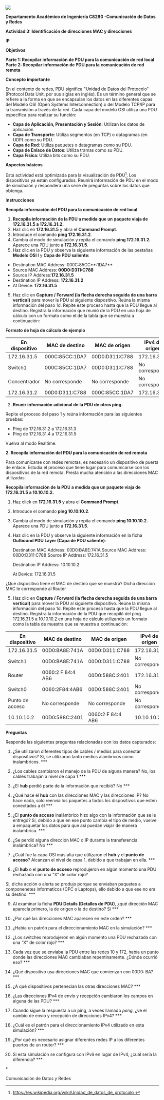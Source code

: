 ![](Aspose.Words.d17269ba-fb4e-4f24-9331-cdd62932046c.001.png)

**Departamento Académico de Ingeniería C8280 -Comunicación de Datos y Redes**  

**Actividad 3: Identificación de direcciones MAC y direcciones** 

**IP** 

**Objetivos** 

**Parte 1: Recopilar información de PDU para la comunicación de red local** 
**Parte 2: Recopilar información de PDU para la comunicación de red remota** 

**Concepto importante** 

En el contexto de redes, PDU significa "Unidad de Datos del Protocolo" (Protocol Data Unit, por sus siglas en inglés). Es un término general que se refiere a la forma en que se encapsulan los datos en las diferentes capas del Modelo OSI (Open Systems Interconnection) o del Modelo TCP/IP para la transmisión a través de la red. Cada capa del modelo OSI utiliza una PDU específica para realizar su función: 

- **Capa de Aplicación, Presentación y Sesión**: Utilizan los datos de aplicación. 
- **Capa de Transporte**: Utiliza segmentos (en TCP) o datagramas (en UDP) como su PDU. 
- **Capa de Red**: Utiliza paquetes o datagramas como su PDU. 
- **Capa de Enlace de Datos**: Utiliza tramas como su PDU. 
- **Capa Física**: Utiliza bits como su PDU. 

**Aspectos básicos** 

Esta actividad está optimizada para la visualización de PDU[^1]. Los dispositivos ya están configurados. Reunirá información de PDU en el modo de simulación y responderá una serie de preguntas sobre los datos que obtenga. 

**Instrucciones** 

**Recopila información del PDU para la comunicación de red local** 

1. **Recopila información de la PDU a medida que un paquete viaja de 172.16.31.5 a 172.16.31.2.** 
1. Haz clic en **172.16.31.5** y abra el **Command Prompt**.
1. Introduce el comando **ping 172.16.31.2**.
1. Cambia al modo de simulación y repita el comando **ping 172.16.31.2.** Aparece una PDU junto a **172.16.31.5**.
1. Haz clic en la PDU y observa la siguiente información de las pestañas **Modelo OSI l** y **Capa de PDU saliente:** 
- Destination MAC Address: 000C:85CC**:1DA7**
- Source MAC Address: **00D0:D311:C788**
- Source IP Address:**172.16.31.5**
- Destination IP Address: **172.16.31.2**
- At Device: **172.16.31.5**
5. Haz clic en **Capture / Forward (la flecha derecha seguida de una barra vertical)** para mover la PDU al siguiente dispositivo. Reúna la misma información del paso 1d. Repite este proceso hasta que la PDU llegue al destino. Registra la información que reunió de la PDU en una hoja de cálculo con un formato como el de la tabla que se muestra a continuación:

**Formato de hoja de cálculo de ejemplo** 



|**En dispositivo** |**MAC de destino** |**MAC de origen** |**IPv4 de origen** |**IPv4 de destino** |
| - | - | - | - | - |
|172\.16.31.5 |000C:85CC:1DA7 |00D0:D311:C788 |172\.16.31.5 |172\.16.31.2 |
|Switch1 |000C:85CC:1DA7 |00D0:D311:C788 |No corresponde |No corresponde |
|Concentrador |No corresponde |No corresponde |No corresponde |No corresponde |
|172\.16.31.2 |00D0:D311:C788 |000C:85CC:1DA7 |172\.16.31.2 |172\.16.31.5 |

2. **Reunir información adicional de la PDU de otros ping.** 

Repite el proceso del paso 1 y reúna información para las siguientes pruebas: 

- Ping de 172.16.31.2 a 172.16.31.3 
- Ping de 172.16.31.4 a 172.16.31.5 

Vuelva al modo Realtime. 

**2. Recopila información del PDU para la comunicación de red remota** 

Para comunicarse con redes remotas, es necesario un dispositivo de puerta de enlace. Estudia el proceso que tiene lugar para comunicarse con los dispositivos de la red remota. Presta mucha atención a las direcciones MAC utilizadas. 

**Recopila información de la PDU a medida que un paquete viaja de 172.16.31.5 a 10.10.10.2.** 

1. Haz click en  **172.16.31.5** y abra el  **Command Prompt**.  
1. Introduce el comando **ping 10.10.10.2**. 
1. Cambia al modo de simulación y repita el comando **ping 10.10.10.2.** Aparece una PDU junto a **172.16.31.5**. 
1. Haz clic en la PDU y observe la siguiente información en la ficha **Outbound PDU Layer (Capa de PDU saliente)**: 

   Destination MAC Address: 00D0:BA8E:741A Source MAC Address: 00D0:D311:C788 Source IP Address: 172.16.31.5 

   Destination IP Address: 10.10.10.2 

   At Device: 172.16.31.5 



¿Qué dispositivo tiene el MAC de destino que se muestra? 
Dicha dirección MAC le corresponde al Router



5. Haz clic en **Capture / Forward (la flecha derecha seguida de una barra vertical)** para mover la PDU al siguiente dispositivo. Reúne la misma información del paso 1d. Repite este proceso hasta que la PDU llegue al destino. Registra la información de la PDU que recopiló del ping 172.16.31.5 a 10.10.10.2 en una hoja de cálculo utilizando un formato como la tabla de muestra que se muestra a continuación: 



|**En dispositivo** |**MAC de destino** |**MAC de origen** |**IPv4 de origen** |**IPv4 de destino** |
| - | - | - | - | - |
|172\.16.31.5 |00D0:BA8E:741A |00D0:D311:C788 |172\.16.31.5 |10\.10.10.2 |
|Switch1 |00D0:BA8E:741A |00D0:D311:C788 |No corresponde |No corresponde |
|Router |0060:2 F 84:4 AB6 |00D0:588C:2401 |172\.16.31.5 |10\.10.10.2 |
|Switch0 |0060:2F84:4AB6 |00D0:588C:2401 |No corresponde |No corresponde |
|Punto de acceso |No corresponde |No corresponde |No corresponde |No corresponde |
|10\.10.10.2 |00D0:588C:2401 |0060:2 F 84:4 AB6 |10\.10.10.2 |172\.16.31.5 |

**Preguntas** 

Responde las siguientes preguntas relacionadas con los datos capturados: 

1. ¿Se utilizaron diferentes tipos de cables / medios para conectar dispositivos?
Si, se utilizaron tanto medios alambricos como inalambricos.
\***


2. ¿Los cables cambiaron el manejo de la PDU de alguna manera?
No, los cables trabajan a nivel de capa 1
\***


3. ¿El h**ub** perdió parte de la información que recibió?
No
\***


4. ¿Qué hace el **hub** con las direcciones MAC y las direcciones IP?
No hace nada, solo reenvia los paquetes a todos los dispositivos que esten conectados a él
\***


5. ¿El **punto de acceso** inalámbrico hizo algo con la información que se le entregó?
Sí, debido a que en ese punto cambia el tipo de medio, vuelve a empaquetar los datos para que así puedan viajar de manera inalambrica.
\***


6. ¿Se perdió alguna dirección MAC o IP durante la transferencia inalámbrica?
No
\***


7. ¿Cuál fue la capa OSI más alta que utilizaron el **hub** y el **punto de acceso**?
Alcanzan el nivel de capa 1, debido a que trabajan en ella.
\***


8. ¿El **hub** o el **punto de acceso** reprodujeron en algún momento una PDU rechazada con una “X” de color rojo?

Si, dicha acción o alerta se produjo porque se enviaban paquetes a componenetes informaticos (CPC o Laptops), ello debido a que ese no era su destino.
\***


9. Al examinar la ficha **PDU Details (Detalles de PDU)**, ¿qué dirección MAC aparecía primero, la de origen o la de destino?
 Si
\***


10. ¿Por qué las direcciones MAC aparecen en este orden?
\***


11. ¿Había un patrón para el direccionamiento MAC en la simulación?
\***


12. ¿Los switches reprodujeron en algún momento una PDU rechazada con una “X” de color rojo?
\***


13. Cada vez que se enviaba la PDU entre las redes 10 y 172, había un punto donde las direcciones MAC cambiaban repentinamente.  ¿Dónde ocurrió eso?
\***


14. ¿Qué dispositivo usa direcciones MAC que comienzan con 00D0: BA? 
\***


15. ¿A qué dispositivos pertenecían las otras direcciones MAC?
\***


16. ¿Las direcciones IPv4 de envío y recepción cambiaron los campos en alguna de las PDU?
\***


17. Cuando sigue la respuesta a un ping, a veces llamado *pong*, ¿ve el cambio de envío y recepción de direcciones IPv4?
\***


18. ¿Cuál es el patrón para el direccionamiento IPv4 utilizado en esta simulación?
\***


19. ¿Por qué es necesario asignar diferentes redes IP a los diferentes puertos de un router?
\***


20. Si esta simulación se configura con IPv6 en lugar de IPv4, ¿cuál sería la diferencia?
\***

\*

Comunicación de Datos y Redes 

[^1]: [ https://es.wikipedia.org/wiki/Unidad_de_datos_de_protocolo ](https://es.wikipedia.org/wiki/Unidad_de_datos_de_protocolo) 